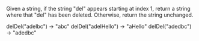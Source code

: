 
Given a string, if the string "del" appears starting at index 1, return a string where that "del" has been deleted. Otherwise, return the string unchanged.


delDel("adelbc") → "abc"
delDel("adelHello") → "aHello"
delDel("adedbc") → "adedbc"